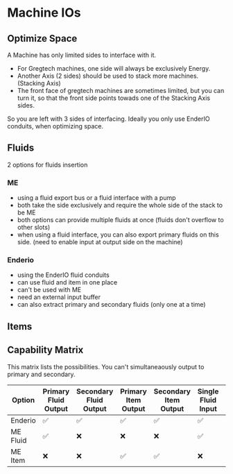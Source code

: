 # Machine IOs

## Optimize Space

A Machine has only limited sides to interface with it. 

- For Gregtech machines, one side will always be exclusively Energy.
- Another Axis (2 sides) should be used to stack more machines. (Stacking Axis)
- The front face of gregtech machines are sometimes limited, but you can turn it, so that the front side points towads one of the Stacking Axis sides.

So you are left with 3 sides of interfacing.
Ideally you only use EnderIO conduits, when optimizing space.

## Fluids

2 options for fluids insertion

### ME

- using a fluid export bus or a fluid interface with a pump
- both take the side exclusively and require the whole side of the stack to be ME
- both options can provide multiple fluids at once (fluids don't overflow to other slots)
- when using a fluid interface, you can also export primary fluids on this side. (need to enable input at output side on the machine)

### Enderio

- using the EnderIO fluid conduits
- can use fluid and item in one place
- can't be used with ME
- need an external input buffer
- can also extract primary and secondary fluids (only one at a time)



## Items


## Capability Matrix

This matrix lists the possibilities. You can't simultaneaously output to primary and secondary.

Option   | Primary Fluid Output | Secondary Fluid Output | Primary Item Output | Secondary Item Output | Single Fluid Input | Multiple Fluid Input | Single Item Input | Multiple Item Input
---------|----------------------|------------------------|---------------------|-----------------------|--------------------|----------------------|-------------------|--------------------
Enderio  | ✅                    | ✅                      | ✅                   | ✅                     | ✅                  | ✅                    | ✅                 | ✅
ME Fluid | ✅                    | ❌                      | ❌                   | ❌                     | ✅                  | ✅                    | ❌                 | ❌
ME Item  | ❌                    | ❌                      | ✅                   | ✅                     | ❌                  | ❌                    | ✅                 | ❌
